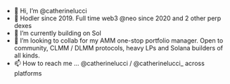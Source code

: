 - 👋 Hi, I’m @catherinelucci
- 👀 Hodler since 2019. Full time web3 @neo since 2020 and 2 other perp dexes
- 🌱 I’m currently building on Sol
- 💞️ I’m looking to collab for my AMM one-stop portfolio manager. Open to community, CLMM / DLMM protocols, heavy LPs and Solana builders of all kinds.
- 📫 How to reach me ... @catherinelucci / @catherinelucci_ across platforms

<!---
catherinelucci/catherinelucci is a ✨ special ✨ repository because its `README.md` (this file) appears on your GitHub profile.
You can click the Preview link to take a look at your changes.
--->
